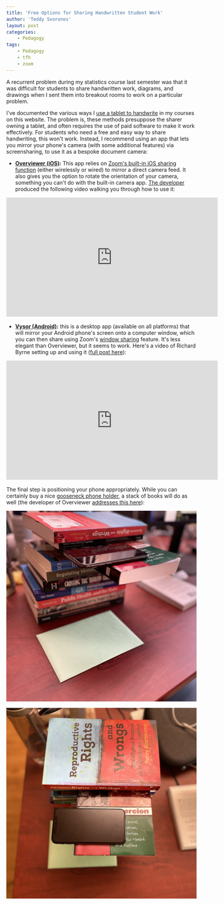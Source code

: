 ```yaml
---
title: 'Free Options for Sharing Handwritten Student Work'
author: 'Teddy Svoronos'
layout: post
categories:
    - Pedagogy
tags:
    - Pedagogy
    - tfh
    - zoom
---
```


A recurrent problem during my statistics course last semester was that it was difficult for students to share handwritten work, diagrams, and drawings when I sent them into breakout rooms to work on a particular problem.

I've documented the various ways I [use a tablet to handwrite](https://teddysvoronos.com/2020/03/20/teaching-from-home-tfh-writing-on-a-tablet/) in my courses on this website. The problem is, these methods presuppose the sharer owning a tablet, and often requires the use of paid software to make it work effectively. For students who need a free and easy way to share handwriting, this won't work. Instead, I recommend using an app that lets you mirror your phone's camera (with some additional features) via screensharing, to use it as a bespoke document camera:

  * **[Overviewer (iOS)](https://itunes.apple.com/app/id1528900395):** This app relies on [Zoom's built-in iOS sharing function](https://support.zoom.us/hc/en-us/articles/201379235-Sharing-your-screen-iOS-with-the-Zoom-Desktop-Client) (either wirelessly or wired) to mirror a direct camera feed. It also gives you the option to rotate the orientation of your camera, something you can't do with the built-in camera app. [The developer](https://overviewer.app) produced the following video walking you through how to use it:

<iframe width="560" height="315" src="https://www.youtube.com/embed/fadOMMpQErg?si=tLCG8IIdCbwt5KCM" title="YouTube video player" frameborder="0" allow="accelerometer; autoplay; clipboard-write; encrypted-media; gyroscope; picture-in-picture; web-share" referrerpolicy="strict-origin-when-cross-origin" allowfullscreen></iframe>


  * **[Vysor (Android)](https://www.vysor.io):** this is a desktop app (available on all platforms) that will mirror your Android phone's screen onto a computer window, which you can then share using Zoom's [window sharing](https://support.zoom.us/hc/en-us/articles/201362153-Sharing-your-screen-content-or-second-camera) feature. It's less elegant than Overviewer, but it seems to work. Here's a video of Richard Byrne setting up and using it ([full post here](https://www.freetech4teachers.com/2021/01/how-to-use-your-android-phone-as.html)):

<iframe width="560" height="315" src="https://www.youtube.com/embed/FmGgbbgCu3Y?si=TAHu4C3y_ULLli9-" title="YouTube video player" frameborder="0" allow="accelerometer; autoplay; clipboard-write; encrypted-media; gyroscope; picture-in-picture; web-share" referrerpolicy="strict-origin-when-cross-origin" allowfullscreen></iframe>

The final step is positioning your phone appropriately. While you can certainly buy a nice [gooseneck phone holder](https://www.amazon.com/gooseneck-phone-holder/s?k=gooseneck+phone+holder), a stack of books will do as well (the developer of Overviewer [addresses this here](https://youtu.be/fadOMMpQErg?t=337)):

![](/assets/img/2021-01-phone-1.jpg)

![](/assets/img/2021-01-phone-2.jpg)
